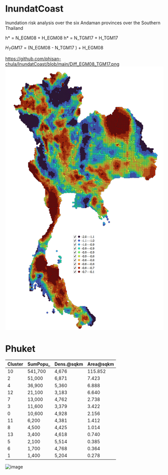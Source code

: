 # InundatCoast
Inundation risk analysis over the six Andaman provinces over the Southern Thailand

h* = N_EGM08 + H_EGM08
h* = N_TGM17 + H_TGM17

$H_TGM17$ = (N_EGM08 - N_TGM17 ) + H_EGM08
  
https://github.com/phisan-chula/InundatCoast/blob/main/Diff_EGM08_TGM17.png
![alt text](https://github.com/phisan-chula/InundatCoast/blob/main/Diff_EGM08_TGM17.png)

  
# Phuket

|   Cluster | SumPopu_   |   Dens.@sqkm |   Area@sqkm |
|-----------|------------|--------------|-------------|
|        10 | 541,700    |        4,676 |     115.852 |
|         2 | 51,000     |        6,871 |       7.423 |
|         4 | 36,900     |        5,360 |       6.888 |
|        12 | 21,100     |        3,183 |       6.640 |
|         7 | 13,000     |        4,762 |       2.738 |
|         3 | 11,600     |        3,379 |       3.422 |
|         0 | 10,600     |        4,928 |       2.156 |
|        11 | 6,200      |        4,381 |       1.412 |
|         8 | 4,500      |        4,425 |       1.014 |
|        13 | 3,400      |        4,618 |       0.740 |
|         5 | 2,100      |        5,514 |       0.385 |
|         6 | 1,700      |        4,768 |       0.364 |
|         1 | 1,400      |        5,204 |       0.278 |

![image](https://github.com/phisan-chula/InundatCoast/assets/1092000/476380b4-0840-4bf0-96dd-564b306464cf)
